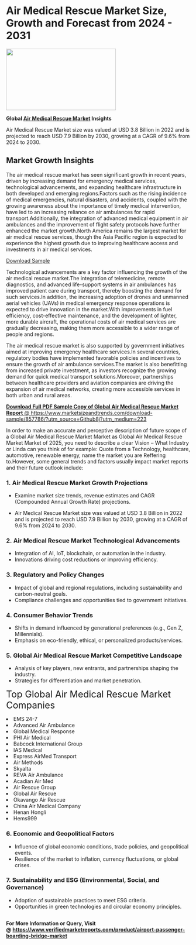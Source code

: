 <H1>Air Medical Rescue Market Size, Growth and Forecast from 2024 - 2031</H1><img class="aligncenter size-medium wp-image-584254" src="https://thirdeyenews.in/wp-content/uploads/2024/09/Global-Market-Research-300x168.jpeg" alt="" width="300" height="168" /><p><strong>Global&nbsp;<a href="https://www.marketsizeandtrends.com/download-sample/857786/?utm_source=Github8j?utm_medium=223">Air Medical Rescue Market</a> Insights</strong></p><p>Air Medical Rescue Market size was valued at USD 3.8 Billion in 2022 and is projected to reach USD 7.9 Billion by 2030, growing at a CAGR of 9.6% from 2024 to 2030.</p><p><h2>Market Growth Insights</h2> <p>The air medical rescue market has seen significant growth in recent years, driven by increasing demand for emergency medical services, technological advancements, and expanding healthcare infrastructure in both developed and emerging regions.Factors such as the rising incidence of medical emergencies, natural disasters, and accidents, coupled with the growing awareness about the importance of timely medical intervention, have led to an increasing reliance on air ambulances for rapid transport.Additionally, the integration of advanced medical equipment in air ambulances and the improvement of flight safety protocols have further enhanced the market growth.North America remains the largest market for air medical rescue services, though the Asia Pacific region is expected to experience the highest growth due to improving healthcare access and investments in air medical services.</p> <p><a href="#">Download Sample</a></p> <p>Technological advancements are a key factor influencing the growth of the air medical rescue market.The integration of telemedicine, remote diagnostics, and advanced life-support systems in air ambulances has improved patient care during transport, thereby boosting the demand for such services.In addition, the increasing adoption of drones and unmanned aerial vehicles (UAVs) in medical emergency response operations is expected to drive innovation in the market.With improvements in fuel efficiency, cost-effective maintenance, and the development of lighter, more durable aircraft, the operational costs of air medical services are gradually decreasing, making them more accessible to a wider range of people and regions.</p> <p>The air medical rescue market is also supported by government initiatives aimed at improving emergency healthcare services.In several countries, regulatory bodies have implemented favorable policies and incentives to ensure the growth of air ambulance services.The market is also benefitting from increased private investment, as investors recognize the growing demand for quick medical transport solutions.Moreover, partnerships between healthcare providers and aviation companies are driving the expansion of air medical networks, creating more accessible services in both urban and rural areas.</p> <p><a href="#"></p><p><span class=""><strong>Download Full PDF Sample Copy of Global Air Medical Rescue Market Report</strong> @ <a href="https://www.marketsizeandtrends.com/download-sample/857786/?utm_source=Github8j?utm_medium=223" target="_blank">https://www.marketsizeandtrends.com/download-sample/857786/?utm_source=Github8j?utm_medium=223</a></span></p><p>In order to make an accurate and perceptive description of future scope of a Global&nbsp;Air Medical Rescue Market Market as Global&nbsp;Air Medical Rescue Market Market of 2025, you need to describe a clear Vision &ndash; What Industry or Linda can you think of for example: Quote from a Technology, healthcare, automotive, renewable energy, name the market you are Reffering to.However, some general trends and factors usually impact market reports and their future outlook include:</p><h3>1.&nbsp;<strong>Air Medical Rescue Market Growth Projections</strong></h3><ul><li>Examine market size trends, revenue estimates and CAGR (Compounded Annual Growth Rate) projections.</li><li><p>Air Medical Rescue Market size was valued at USD 3.8 Billion in 2022 and is projected to reach USD 7.9 Billion by 2030, growing at a CAGR of 9.6% from 2024 to 2030.</p></li></ul><h3>2.&nbsp;<strong>Air Medical Rescue Market Technological Advancements</strong></h3><ul><li>Integration of AI, IoT, blockchain, or automation in the industry.</li><li>Innovations driving cost reductions or improving efficiency.</li></ul><h3>3.&nbsp;<strong>Regulatory and Policy Changes</strong></h3><ul><li>Impact of global and regional regulations, including sustainability and carbon-neutral goals.</li><li>Compliance challenges and opportunities tied to government initiatives.</li></ul><h3>4.&nbsp;<strong>Consumer Behavior Trends</strong></h3><ul><li>Shifts in demand influenced by generational preferences (e.g., Gen Z, Millennials).</li><li>Emphasis on eco-friendly, ethical, or personalized products/services.</li></ul><h3>5.&nbsp;<strong>Global Air Medical Rescue Market Competitive Landscape</strong></h3><ul><li>Analysis of key players, new entrants, and partnerships shaping the industry.</li><li>Strategies for differentiation and market penetration.</li></ul><p data-pm-slice="1 1 []"><span style="color: inherit; font-family: inherit; font-size: 25px;">Top Global Air Medical Rescue Market Companies</span></p><div class="" data-test-id=""><p><li>EMS 24-7</li><li> Advanced Air Ambulance</li><li> Global Medical Response</li><li> PHI Air Medical</li><li> Babcock International Group</li><li> IAS Medical</li><li> Express AirMed Transport</li><li> Air Methods</li><li> Skyalta</li><li> REVA Air Ambulance</li><li> Acadian Air Med</li><li> Air Rescue Group</li><li> Global Air Rescue</li><li> Okavango Air Rescue</li><li> China Air Medical Company</li><li> Henan Hongli</li><li> Hems999</li></p></div><h3>6.&nbsp;<strong>Economic and Geopolitical Factors</strong></h3><ul><li>Influence of global economic conditions, trade policies, and geopolitical events.</li><li>Resilience of the market to inflation, currency fluctuations, or global crises.</li></ul><h3>7.&nbsp;<strong>Sustainability and ESG (Environmental, Social, and Governance)</strong></h3><ul><li>Adoption of sustainable practices to meet ESG criteria.</li><li>Opportunities in green technologies and circular economy principles.</li></ul><h2><strong style="font-size: 14px;">For More Information or Query, Visit @&nbsp;</strong><a style="background-color: #ffffff; font-size: 14px;" href="https://www.marketsizeandtrends.com/report/air-medical-rescue-market/" target="_blank">https://www.verifiedmarketreports.com/product/airport-passenger-boarding-bridge-market</a></h2>